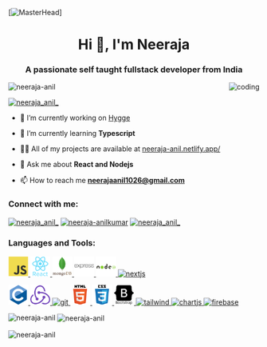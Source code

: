[![MasterHead](https://camo.githubusercontent.com/d58a3fdbc0b3e018f51526f5332617cd98f2454b154d543a766d9f5414a06552/68747470733a2f2f692e70696e696d672e636f6d2f6f726967696e616c732f31612f37312f35382f31613731353836383965356365333765356437386439376333333261303033662e676966)]
<h1 align="center">Hi 👋, I'm Neeraja</h1>
<h3 align="center">A passionate self taught fullstack developer from India</h3>
<img src='https://media.tenor.com/S59bPkT0pqcAAAAC/programming.gif' align='right' alt='coding'>

<p align="left"> <img src="https://komarev.com/ghpvc/?username=neeraja-anil&label=Profile%20views&color=0e75b6&style=flat" alt="neeraja-anil" /> </p>

<p align="left"> <a href="https://twitter.com/neeraja_anil_" target="blank"><img src="https://img.shields.io/twitter/follow/neeraja_anil_?logo=twitter&style=for-the-badge" alt="neeraja_anil_" /></a> </p>

- 🔭 I’m currently working on [Hygge](https://github.com/neeraja-anil/hygge-social-media-mern)

- 🌱 I’m currently learning **Typescript**

- 👨‍💻 All of my projects are available at [neeraja-anil.netlify.app/](neeraja-anil.netlify.app/)

- 💬 Ask me about **React and Nodejs**

- 📫 How to reach me **neerajaanil1026@gmail.com**

<h3 align="left">Connect with me:</h3>
<p align="left">
<a href="https://twitter.com/neeraja_anil_" target="blank"><img align="center" src="https://raw.githubusercontent.com/rahuldkjain/github-profile-readme-generator/master/src/images/icons/Social/twitter.svg" alt="neeraja_anil_" height="30" width="40" /></a>
<a href="https://linkedin.com/in/neeraja-anilkumar" target="blank"><img align="center" src="https://raw.githubusercontent.com/rahuldkjain/github-profile-readme-generator/master/src/images/icons/Social/linked-in-alt.svg" alt="neeraja-anilkumar" height="30" width="40" /></a>
<a href="https://www.leetcode.com/neeraja_anil_" target="blank"><img align="center" src="https://raw.githubusercontent.com/rahuldkjain/github-profile-readme-generator/master/src/images/icons/Social/leet-code.svg" alt="neeraja_anil_" height="30" width="40" /></a>
</p>

<h3 align="left">Languages and Tools:</h3>
<p align="left"> 

<a href="https://developer.mozilla.org/en-US/docs/Web/JavaScript" target="_blank" rel="noreferrer"> <img src="https://raw.githubusercontent.com/devicons/devicon/master/icons/javascript/javascript-original.svg" alt="javascript" width="40" height="40"/> </a> 
<a href="https://reactjs.org/" target="_blank" rel="noreferrer"> <img src="https://raw.githubusercontent.com/devicons/devicon/master/icons/react/react-original-wordmark.svg" alt="react" width="40" height="40"/> </a> 
<a href="https://www.mongodb.com/" target="_blank" rel="noreferrer"> <img src="https://raw.githubusercontent.com/devicons/devicon/master/icons/mongodb/mongodb-original-wordmark.svg" alt="mongodb" width="40" height="40"/> </a> 
<a href="https://expressjs.com" target="_blank" rel="noreferrer"> <img src="https://raw.githubusercontent.com/devicons/devicon/master/icons/express/express-original-wordmark.svg" alt="express" width="40" height="40"/> </a> 
<a href="https://nodejs.org" target="_blank" rel="noreferrer"> <img src="https://raw.githubusercontent.com/devicons/devicon/master/icons/nodejs/nodejs-original-wordmark.svg" alt="nodejs" width="40" height="40"/> </a> 
<a href="https://nextjs.org/" target="_blank" rel="noreferrer"> <img src="https://cdn.worldvectorlogo.com/logos/nextjs-2.svg" alt="nextjs" width="40" height="40"/> </a> 

<a href="https://www.cprogramming.com/" target="_blank" rel="noreferrer"> <img src="https://raw.githubusercontent.com/devicons/devicon/master/icons/c/c-original.svg" alt="c" width="40" height="40"/> </a> 
<a href="https://redux.js.org" target="_blank" rel="noreferrer"> <img src="https://raw.githubusercontent.com/devicons/devicon/master/icons/redux/redux-original.svg" alt="redux" width="40" height="40"/> </a> 
<a href="https://git-scm.com/" target="_blank" rel="noreferrer"> <img src="https://www.vectorlogo.zone/logos/git-scm/git-scm-icon.svg" alt="git" width="40" height="40"/> </a> 
<a href="https://www.w3.org/html/" target="_blank" rel="noreferrer"> <img src="https://raw.githubusercontent.com/devicons/devicon/master/icons/html5/html5-original-wordmark.svg" alt="html5" width="40" height="40"/> </a> 
<a href="https://www.w3schools.com/css/" target="_blank" rel="noreferrer"> <img src="https://raw.githubusercontent.com/devicons/devicon/master/icons/css3/css3-original-wordmark.svg" alt="css3" width="40" height="40"/> </a> 
<a href="https://getbootstrap.com" target="_blank" rel="noreferrer"> <img src="https://raw.githubusercontent.com/devicons/devicon/master/icons/bootstrap/bootstrap-plain-wordmark.svg" alt="bootstrap" width="40" height="40"/> </a> 
<a href="https://tailwindcss.com/" target="_blank" rel="noreferrer"> <img src="https://www.vectorlogo.zone/logos/tailwindcss/tailwindcss-icon.svg" alt="tailwind" width="40" height="40"/> </a> 
<a href="https://www.chartjs.org" target="_blank" rel="noreferrer"> <img src="https://www.chartjs.org/media/logo-title.svg" alt="chartjs" width="40" height="40"/> </a> 
<a href="https://firebase.google.com/" target="_blank" rel="noreferrer"> <img src="https://www.vectorlogo.zone/logos/firebase/firebase-icon.svg" alt="firebase" width="40" height="40"/> </a> 
</p>

<p><img align="left" src="https://github-readme-stats.vercel.app/api/top-langs?username=neeraja-anil&show_icons=true&locale=en&layout=compact" alt="neeraja-anil" /></p>

<p>&nbsp;<img align="center" src="https://github-readme-stats.vercel.app/api?username=neeraja-anil&show_icons=true&locale=en" alt="neeraja-anil" /></p>

<p><img align="center" src="https://github-readme-streak-stats.herokuapp.com/?user=neeraja-anil&" alt="neeraja-anil" /></p>
